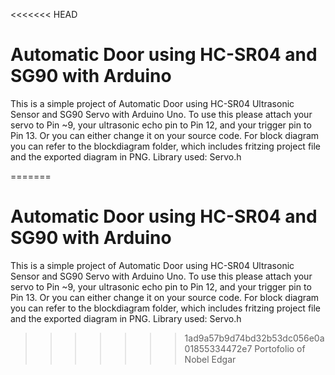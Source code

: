 <<<<<<< HEAD
# Automatic Door using HC-SR04 and SG90 with Arduino
This is a simple project of Automatic Door using HC-SR04 Ultrasonic Sensor and SG90 Servo with Arduino Uno. To use this please attach your servo to Pin ~9, your ultrasonic echo pin to Pin 12, and your trigger pin to Pin 13. Or you can either change it on your source code. For block diagram you can refer to the blockdiagram folder, which includes fritzing project file and the exported diagram in PNG.
Library used: Servo.h

=======
# Automatic Door using HC-SR04 and SG90 with Arduino
This is a simple project of Automatic Door using HC-SR04 Ultrasonic Sensor and SG90 Servo with Arduino Uno. To use this please attach your servo to Pin ~9, your ultrasonic echo pin to Pin 12, and your trigger pin to Pin 13. Or you can either change it on your source code. For block diagram you can refer to the blockdiagram folder, which includes fritzing project file and the exported diagram in PNG.
Library used: Servo.h
>>>>>>> 1ad9a57b9d74bd32b53dc056e0a01855334472e7
Portofolio of Nobel Edgar